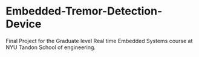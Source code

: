 # Embedded-Tremor-Detection-Device
Final Project for the Graduate level Real time Embedded Systems course at NYU Tandon School of engineering.
